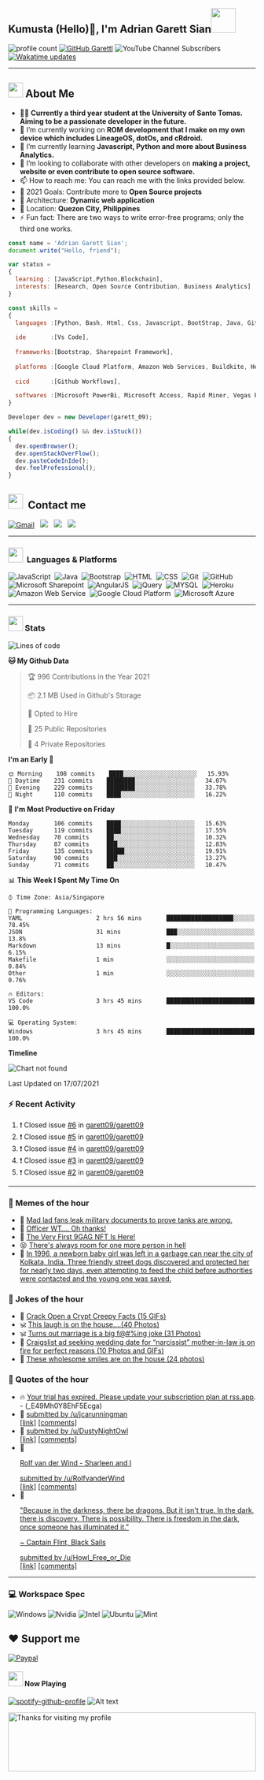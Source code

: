 <h2> Kumusta (Hello)🙏, I'm Adrian Garett Sian<img src="https://media.giphy.com/media/12oufCB0MyZ1Go/giphy.gif" width="50"></h2>

![profile count](https://komarev.com/ghpvc/?username=garett09&color=red)
[![GitHub Garettl](https://img.shields.io/github/followers/garett09?label=follow&style=social)](https://github.com/garett09)
![YouTube Channel Subscribers](https://img.shields.io/youtube/channel/subscribers/UChAoCAh1jVTaMz0Sc61X5Xw?style=social)
[![Wakatime updates](https://github.com/garett09/garett09/actions/workflows/update-commits.yml/badge.svg?branch=main)](https://github.com/garett09/garett09/actions/workflows/update-commits.yml)

---

## <img src="https://media.giphy.com/media/fTsZNbPQxJWtor2LXE/giphy.gif"  width="30">&nbsp;About Me
-   👩‍💻  **Currently a third year student at the University of Santo Tomas. Aiming to be a passionate developer in the future.**
-   🔭  I’m currently working on  **ROM development that I make on my own device which includes LineageOS, dotOs, and cRdroid.**
-   🌱  I’m currently learning **Javascript, Python and more about Business Analytics.**
-   👯  I’m looking to collaborate with other developers on **making a project, website or even contribute to open source software.**
-   📫  How to reach me: You can reach me with the links provided below. 
-   🥅  2021 Goals: Contribute more to **Open Source projects**
-   👷  Architecture: **Dynamic web application**
-   📍   Location: **Quezon City, Philippines** 
-   ⚡  Fun fact: There are two ways to write error-free programs; only the third one works.

```javascript
const name = 'Adrian Garett Sian';
document.write("Hello, friend");

var status = 
{ 
  learning : [JavaScript,Python,Blockchain],
  interests: [Research, Open Source Contribution, Business Analytics]
}

const skills = 
{
  languages :[Python, Bash, Html, Css, Javascript, BootStrap, Java, Git, Markdown, AngularJs, AccessSQL, MySQL],
  
  ide       :[Vs Code],
  
  frameworks:[Bootstrap, Sharepoint Framework],
  
  platforms :[Google Cloud Platform, Amazon Web Services, Buildkite, Heroku, Microsoft Sharepoint],
  
  cicd      :[Github Workflows],

  softwares :[Microsoft PowerBi, Microsoft Access, Rapid Miner, Vegas Pro]
}

Developer dev = new Developer(garett_09);

while(dev.isCoding() && dev.isStuck())  
{
  dev.openBrowser();
  dev.openStackOverFlow();
  dev.pasteCodeInIde();
  dev.feelProfessional();
}
```

## <img src="https://media.giphy.com/media/c5vDr1rkcbcrBwG9SX/giphy.gif" width="30">&nbsp; Contact me

<a href="mailto:adriansian@gmail.com"><img alt="Gmail" src="https://img.shields.io/badge/Gmail-D14836?style=for-the-badge&logo=gmail&logoColor=white" /></a> &nbsp;
<a href="https://instagram.com/adriansian"><img src="https://img.shields.io/badge/@adriansian_-E4405F?style=for-the-badge&logo=instagram&logoColor=white"/></a> &nbsp;
<a href="https://t.me/garett_09"><img src="https://img.shields.io/badge/@garett_09_-2CA5E0?style=for-the-badge&logo=telegram&logoColor=white"/></a> &nbsp;
<a href="https://www.linkedin.com/in/adrian-garett-sian-766775159/"><img src="https://img.shields.io/badge/-Adrian%20Garett%20Sian-blue?style=flat-square&logo=Linkedin&logoColor=white&link=https://www.linkedin.com/in/adrian-garett-sian-766775159/"/></a> &nbsp;

---

###  <img src="https://media.giphy.com/media/WUlplcMpOCEmTGBtBW/giphy.gif" width="30"> &nbsp;Languages & Platforms

![JavaScript](https://img.shields.io/badge/JavaScript-F7DF1E?style=for-the-badge&logo=javascript&logoColor=black)&nbsp;
![Java](https://img.shields.io/badge/Java-ED8B00?style=for-the-badge&logo=java&logoColor=white)&nbsp;
![Bootstrap](https://img.shields.io/badge/Bootstrap-563D7C?style=for-the-badge&logo=bootstrap&logoColor=white)&nbsp;
![HTML](https://img.shields.io/badge/HTML5-E34F26?style=for-the-badge&logo=html5&logoColor=white)&nbsp;
![CSS](https://img.shields.io/badge/CSS3-1572B6?style=for-the-badge&logo=css3&logoColor=white)&nbsp;
![Git](https://img.shields.io/badge/git-%23F05033.svg?style=for-the-badge&logo=git&logoColor=white)&nbsp;
![GitHub](https://img.shields.io/badge/GitHub-100000?style=for-the-badge&logo=github&logoColor=white)&nbsp;
![Microsoft Sharepoint](https://img.shields.io/badge/Microsoft_SharePoint-0078D4?style=for-the-badge&logo=microsoft-sharepoint&logoColor=white)&nbsp;
![AngularJS](https://img.shields.io/badge/AngularJS-E23237?style=for-the-badge&logo=angularjs&logoColor=white)&nbsp;
![jQuery](https://img.shields.io/badge/jQuery-0769AD?style=for-the-badge&logo=jquery&logoColor=white)&nbsp;
![MYSQL](https://img.shields.io/badge/MySQL-00000F?style=for-the-badge&logo=mysql&logoColor=white)&nbsp;
![Heroku](https://img.shields.io/badge/Heroku-430098?style=for-the-badge&logo=heroku&logoColor=white)&nbsp;
![Amazon Web Service](https://img.shields.io/badge/Amazon_AWS-232F3E?style=for-the-badge&logo=amazon-aws&logoColor=white)&nbsp;
![Google Cloud Platform](https://img.shields.io/badge/Google_Cloud-4285F4?style=for-the-badge&logo=google-cloud&logoColor=white)&nbsp;
![Microsoft Azure](https://img.shields.io/badge/Microsoft_Azure-0089D6?style=for-the-badge&logo=microsoft-azure&logoColor=white)&nbsp;

---

### <img src="https://media.giphy.com/media/l378c04F2fjeZ7vH2/giphy.gif" width="30">&nbsp;Stats


<!--START_SECTION:waka-->
![Lines of code](https://img.shields.io/badge/From%20Hello%20World%20I%27ve%20Written-45704%20lines%20of%20code-blue)

**🐱 My Github Data** 

> 🏆 996 Contributions in the Year 2021
 > 
> 📦 2.1 MB Used in Github's Storage 
 > 
> 💼 Opted to Hire
 > 
> 📜 25 Public Repositories 
 > 
> 🔑 4 Private Repositories  
 > 
**I'm an Early 🐤** 

```text
🌞 Morning    108 commits    ████░░░░░░░░░░░░░░░░░░░░░   15.93% 
🌆 Daytime    231 commits    ████████░░░░░░░░░░░░░░░░░   34.07% 
🌃 Evening    229 commits    ████████░░░░░░░░░░░░░░░░░   33.78% 
🌙 Night      110 commits    ████░░░░░░░░░░░░░░░░░░░░░   16.22%

```
📅 **I'm Most Productive on Friday** 

```text
Monday       106 commits    ████░░░░░░░░░░░░░░░░░░░░░   15.63% 
Tuesday      119 commits    ████░░░░░░░░░░░░░░░░░░░░░   17.55% 
Wednesday    70 commits     ██░░░░░░░░░░░░░░░░░░░░░░░   10.32% 
Thursday     87 commits     ███░░░░░░░░░░░░░░░░░░░░░░   12.83% 
Friday       135 commits    █████░░░░░░░░░░░░░░░░░░░░   19.91% 
Saturday     90 commits     ███░░░░░░░░░░░░░░░░░░░░░░   13.27% 
Sunday       71 commits     ██░░░░░░░░░░░░░░░░░░░░░░░   10.47%

```


📊 **This Week I Spent My Time On** 

```text
⌚︎ Time Zone: Asia/Singapore

💬 Programming Languages: 
YAML                     2 hrs 56 mins       ███████████████████░░░░░░   78.45% 
JSON                     31 mins             ███░░░░░░░░░░░░░░░░░░░░░░   13.8% 
Markdown                 13 mins             █░░░░░░░░░░░░░░░░░░░░░░░░   6.15% 
Makefile                 1 min               ░░░░░░░░░░░░░░░░░░░░░░░░░   0.84% 
Other                    1 min               ░░░░░░░░░░░░░░░░░░░░░░░░░   0.76%

🔥 Editors: 
VS Code                  3 hrs 45 mins       █████████████████████████   100.0%

💻 Operating System: 
Windows                  3 hrs 45 mins       █████████████████████████   100.0%

```

**Timeline**

![Chart not found](https://raw.githubusercontent.com/garett09/garett09/main/charts/bar_graph.png) 


 Last Updated on 17/07/2021
<!--END_SECTION:waka-->


### :zap: Recent Activity

<!--START_SECTION:activity-->
1. ❗️ Closed issue [#6](https://github.com/garett09/garett09/issues/6) in [garett09/garett09](https://github.com/garett09/garett09)
2. ❗️ Closed issue [#5](https://github.com/garett09/garett09/issues/5) in [garett09/garett09](https://github.com/garett09/garett09)
3. ❗️ Closed issue [#4](https://github.com/garett09/garett09/issues/4) in [garett09/garett09](https://github.com/garett09/garett09)
4. ❗️ Closed issue [#3](https://github.com/garett09/garett09/issues/3) in [garett09/garett09](https://github.com/garett09/garett09)
5. ❗️ Closed issue [#2](https://github.com/garett09/garett09/issues/2) in [garett09/garett09](https://github.com/garett09/garett09)
<!--END_SECTION:activity-->

---

### 📣 Memes of the hour

<!-- MEMES:START -->
 - 🚖 [Mad lad fans leak military documents to prove tanks are wrong.](http://9gag.com/gag/aoMAzPm)
 - 🚯 [Officer WT&hellip;. Oh thanks!](http://9gag.com/gag/aLpVRN5)
 - 🚯 [The Very First 9GAG NFT Is Here!](http://9gag.com/gag/azMDnex)
 - 😝 [There&#039;s always room for one more person in hell](http://9gag.com/gag/a1rBAMD)
 - 🚅 [In 1996, a newborn baby girl was left in a garbage can near the city of Kolkata, India. Three friendly street dogs discovered and protected her for nearly two days, even attempting to feed the child before authorities were contacted and the young one was saved.](http://9gag.com/gag/agB6y0v)<!-- MEMES:END -->

### 📣 Jokes of the hour

<!-- JOKES:START -->
 - 🐔 [Crack Open a Crypt Creepy Facts (15 GIFs)](https://thechive.com/2021/07/17/crack-open-a-crypt-creepy-facts-15-gifs/)
 - 🕉 [This laugh is on the house….(40 Photos)](https://thechive.com/2021/07/16/this-laugh-is-on-the-house-40-photos-15/)
 - 🕉 [Turns out marriage is a big f@#%ing joke (31 Photos)](https://thechive.com/2021/07/16/turns-out-marriage-is-a-big-fing-joke-30-photos/)
 - 👾 [Craigslist ad seeking wedding date for “narcissist” mother-in-law is on fire for perfect reasons (10 Photos and GIFs)](https://thechive.com/2021/07/16/craigslist-ad-seeking-wedding-date-for-narcissist-mother-in-law-is-on-fire-for-perfect-reasons/)
 - 🎈 [These wholesome smiles are on the house (24 photos)](https://thechive.com/2021/07/16/these-wholesome-smiles-are-on-the-house-24-photos/)<!-- JOKES:END -->

### 📣 Quotes of the hour

<!-- QUOTES:START -->
 - 🔥 [Your trial has expired. Please update your subscription plan at <a href="https://rss.app">rss.app</a>. - (_E49Mh0Y8EhF5Ecga)](https://rss.app)
 - 🌮 [&#32; submitted by &#32; <a href="https://www.reddit.com/user/jcarunningman"> /u/jcarunningman </a> <br/> <span><a href="https://www.reddit.com/r/quotes/comments/olpqb0/people_will_forget_what_you_said_people_will/">[link]</a></span> &#32; <span><a href="https://www.reddit.com/r/quotes/comments/olpqb0/people_will_forget_what_you_said_people_will/">[comments]</a></span>](https://www.reddit.com/r/quotes/comments/olpqb0/people_will_forget_what_you_said_people_will/)
 - 🌮 [&#32; submitted by &#32; <a href="https://www.reddit.com/user/DustyNightOwl"> /u/DustyNightOwl </a> <br/> <span><a href="https://www.reddit.com/r/quotes/comments/olycl5/love_many_things_for_therein_lies_the_true/">[link]</a></span> &#32; <span><a href="https://www.reddit.com/r/quotes/comments/olycl5/love_many_things_for_therein_lies_the_true/">[comments]</a></span>](https://www.reddit.com/r/quotes/comments/olycl5/love_many_things_for_therein_lies_the_true/)
 - 💯 [<!-- SC_OFF --><div class="md"><p>Rolf van der Wind - Sharleen and I</p> </div><!-- SC_ON --> &#32; submitted by &#32; <a href="https://www.reddit.com/user/RolfvanderWind"> /u/RolfvanderWind </a> <br/> <span><a href="https://www.reddit.com/r/quotes/comments/olejrt/the_god_that_punishes_for_an_eternity_for_the/">[link]</a></span> &#32; <span><a href="https://www.reddit.com/r/quotes/comments/olejrt/the_god_that_punishes_for_an_eternity_for_the/">[comments]</a></span>](https://www.reddit.com/r/quotes/comments/olejrt/the_god_that_punishes_for_an_eternity_for_the/)
 - 💫 [<!-- SC_OFF --><div class="md"><p>&quot;Because in the darkness, there be dragons. But it isn&#39;t true. In the dark, there is discovery. There is possibility. There is freedom in the dark, once someone has illuminated it.&quot;</p> <p>~ Captain Flint, Black Sails</p> </div><!-- SC_ON --> &#32; submitted by &#32; <a href="https://www.reddit.com/user/Howl_Free_or_Die"> /u/Howl_Free_or_Die </a> <br/> <span><a href="https://www.reddit.com/r/quotes/comments/olwks1/they_paint_the_world_full_of_shadows_and_then/">[link]</a></span> &#32; <span><a href="https://www.reddit.com/r/quotes/comments/olwks1/they_paint_the_world_full_of_shadows_and_then/">[comments]</a></span>](https://www.reddit.com/r/quotes/comments/olwks1/they_paint_the_world_full_of_shadows_and_then/)<!-- QUOTES:END -->

--- 
### 💻 Workspace Spec

![Windows](https://img.shields.io/badge/Windows-11-0078D6?style=for-the-badge&logo=windows&logoColor=white)
![Nvidia](https://img.shields.io/badge/NVIDIA-RTX3070-76B900?style=for-the-badge&logo=nvidia&logoColor=white)
![Intel](https://img.shields.io/badge/Intel-Core_i7_10th-0071C5?style=for-the-badge&logo=intel&logoColor=white)
![Ubuntu](https://img.shields.io/badge/Ubuntu-E95420?style=for-the-badge&logo=ubuntu&logoColor=white)
![Mint](https://img.shields.io/badge/Linux_Mint-87CF3E?style=for-the-badge&logo=linux-mint&logoColor=white)


## ❤ Support me
[![Paypal](https://img.shields.io/badge/PayPal-garett_09?style=for-the-badge&logo=paypal&logoColor=white)](https://paypal.me/garett_09)


#### <img src="https://media.giphy.com/media/vybWlRniCXzZC/giphy.gif" width="30">&nbsp;Now Playing 

 [![spotify-github-profile](https://spotify-github-profile.vercel.app/api/view?uid=garett_09&cover_image=true&theme=default)](https://spotify-github-profile.vercel.app/api/view?uid=garett_09&redirect=true)
![Alt text](https://spotify-recently-played-readme.vercel.app/api?user=garett_09&width=510)

<img height="120" alt="Thanks for visiting my profile" width="100%" src="https://github.com/dibyendu415/dibyendu415/blob/master/marquee.svg" />
